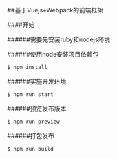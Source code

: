 ##基于Vuejs+Webpack的前端框架

####开始

######需要先安装ruby和nodejs环境

######使用node安装项目依赖包
``` bash
$ npm install
```

######实施开发环境
``` bash
$ npm run start
```

######预览发布版本
``` bash
$ npm run preview
```

######打包发布
``` bash
$ npm run build
```



